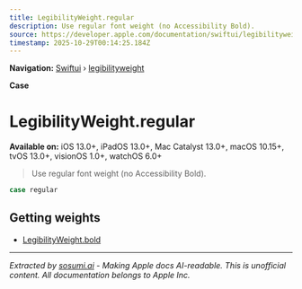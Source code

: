 ```yaml
---
title: LegibilityWeight.regular
description: Use regular font weight (no Accessibility Bold).
source: https://developer.apple.com/documentation/swiftui/legibilityweight/regular
timestamp: 2025-10-29T00:14:25.184Z
---
```


**Navigation:** [Swiftui](/documentation/swiftui) › [legibilityweight](/documentation/swiftui/legibilityweight)

**Case**

# LegibilityWeight.regular

**Available on:** iOS 13.0+, iPadOS 13.0+, Mac Catalyst 13.0+, macOS 10.15+, tvOS 13.0+, visionOS 1.0+, watchOS 6.0+

> Use regular font weight (no Accessibility Bold).

```swift
case regular
```

## Getting weights

- [LegibilityWeight.bold](/documentation/swiftui/legibilityweight/bold)

---

*Extracted by [sosumi.ai](https://sosumi.ai) - Making Apple docs AI-readable.*
*This is unofficial content. All documentation belongs to Apple Inc.*

